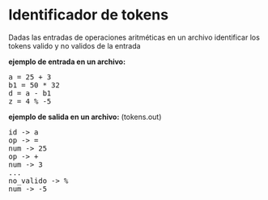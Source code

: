 # Identificador de tokens

Dadas las entradas de operaciones aritméticas en un archivo identificar los tokens valido y no validos de la entrada

__ejemplo de entrada en un archivo:__
<pre>
a = 25 + 3
b1 = 50 * 32
d = a - b1
z = 4 % -5
</pre>

__ejemplo de salida en un archivo:__ (tokens.out)
<pre>
id -> a
op -> =
num -> 25
op -> +
num -> 3
...
no_valido -> %
num -> -5
</pre>
